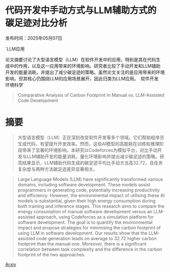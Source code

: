 # 代码开发中手动方式与LLM辅助方式的碳足迹对比分析

发布时间：2025年05月07日

`LLM应用

论文摘要讨论了大型语言模型（LLM）在软件开发中的应用，特别是其在代码生成中的作用，以及这一应用带来的环境影响。研究者比较了手动开发和LLM辅助开发的能量消耗，并提出了减少碳足迹的策略。虽然论文关注的是应用带来的环境影响，但其核心仍围绕LLM的应用场景展开，因此归类为LLM应用。` `软件开发` `环境科学`

> Comparative Analysis of Carbon Footprint in Manual vs. LLM-Assisted Code Development

# 摘要

> 大型语言模型（LLM）正在深刻改变软件开发等多个领域。它们帮助程序员生成代码，有望提升开发效率。然而，这些AI模型的高能耗在训练和推理阶段带来了显著的环境影响。本研究以Codeforces为模拟平台，对比手动开发与LLM辅助开发的能量消耗，量化环境影响并提出减少碳足迹的策略。研究结果显示，LLM辅助代码生成的碳足迹平均比手动方法高32.72，且任务复杂度与两种方法碳足迹差异显著相关。

> Large Language Models (LLM) have significantly transformed various domains, including software development. These models assist programmers in generating code, potentially increasing productivity and efficiency. However, the environmental impact of utilising these AI models is substantial, given their high energy consumption during both training and inference stages. This research aims to compare the energy consumption of manual software development versus an LLM-assisted approach, using Codeforces as a simulation platform for software development. The goal is to quantify the environmental impact and propose strategies for minimising the carbon footprint of using LLM in software development. Our results show that the LLM-assisted code generation leads on average to 32.72 higher carbon footprint than the manual one. Moreover, there is a significant correlation between task complexity and the difference in the carbon footprint of the two approaches.

[Arxiv](https://arxiv.org/abs/2505.04521)
